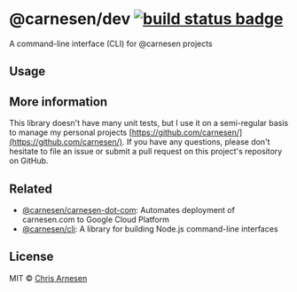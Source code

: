 # @carnesen/dev [![build status badge](https://github.com/carnesen/redirector/workflows/test/badge.svg)](https://github.com/carnesen/redirector/actions?query=workflow%3Atest+branch%3Amaster)

A command-line interface (CLI) for @carnesen projects

## Usage
## More information
This library doesn't have many unit tests, but I use it on a semi-regular basis to manage my personal projects [https://github.com/carnesen/](https://github.com/carnesen/). If you have any questions, please don't hesitate to file an issue or submit a pull request on this project's repository on GitHub.

## Related
- [@carnesen/carnesen-dot-com](https://github.com/carnesen/carnesen-dot-com): Automates deployment of carnesen.com to Google Cloud Platform
- [@carnesen/cli](https://github.com/carnesen/cli): A library for building Node.js command-line interfaces

## License
MIT © [Chris Arnesen](https://www.carnesen.com)
